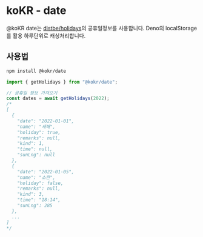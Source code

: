 # koKR - date

@koKR date는 [distbe/holidays](https://github.com/distbe/holidays)의 공휴일정보를 사용합니다.
Deno의 localStorage를 활용 하루단위로 캐싱처리합니다.

## 사용법

```bash
npm install @kokr/date
```

```typescript
import { getHolidays } from "@kokr/date";

// 공휴일 정보 가져오기
const dates = await getHolidays(2022);
/*
[
  {
    "date": "2022-01-01",
    "name": "새해",
    "holiday": true,
    "remarks": null,
    "kind": 1,
    "time": null,
    "sunLng": null
  },
  {
    "date": "2022-01-05",
    "name": "소한",
    "holiday": false,
    "remarks": null,
    "kind": 3,
    "time": "18:14",
    "sunLng": 285
  },
  ...
]
*/
```
